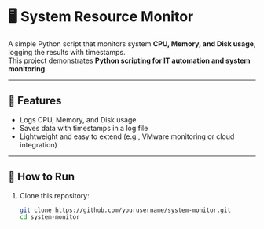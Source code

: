 # 🖥️ System Resource Monitor

A simple Python script that monitors system **CPU, Memory, and Disk usage**, logging the results with timestamps.  
This project demonstrates **Python scripting for IT automation and system monitoring**.

---

## 🔹 Features
- Logs CPU, Memory, and Disk usage
- Saves data with timestamps in a log file
- Lightweight and easy to extend (e.g., VMware monitoring or cloud integration)

---

## 🚀 How to Run
1. Clone this repository:
   ```bash
   git clone https://github.com/yourusername/system-monitor.git
   cd system-monitor
